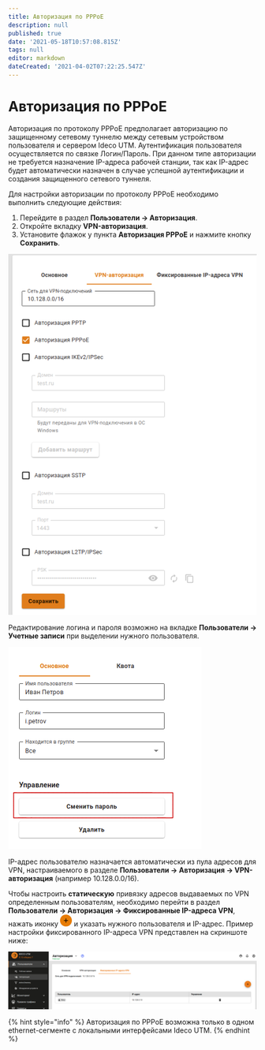 ```yaml
---
title: Авторизация по PPPoE
description: null
published: true
date: '2021-05-18T10:57:08.815Z'
tags: null
editor: markdown
dateCreated: '2021-04-02T07:22:25.547Z'
---
```


# Авторизация по PPPoE

Авторизация по протоколу PPPoE предполагает авторизацию по защищенному сетевому туннелю между сетевым устройством пользователя и сервером Ideco UTM. Аутентификация пользователя осуществляется по связке Логин/Пароль. При данном типе авторизации не требуется назначение IP-адреса рабочей станции, так как IP-адрес будет автоматически назначен в случае успешной аутентификации и создания защищенного сетевого туннеля.

Для настройки авторизации по протоколу PPPoE необходимо выполнить следующие действия: 

1. Перейдите в раздел **Пользователи -&gt; Авторизация**. 
2. Откройте вкладку **VPN-авторизация**. 
3. Установите флажок у пункта **Авторизация PPPoE** и нажмите кнопку **Сохранить**.

![](../../../.gitbook/assets/pppoe.png)

Редактирование логина и пароля возможно на вкладке **Пользователи -&gt; Учетные записи** при выделении нужного пользователя.

![](../../../.gitbook/assets/change_pass.png)

IP-адрес пользователю назначается автоматически из пула адресов для VPN, настраиваемого в разделе **Пользователи -&gt; Авторизация -&gt; VPN-авторизация** \(например 10.128.0.0/16\).

Чтобы настроить **статическую** привязку адресов выдаваемых по VPN определенным пользователям, необходимо перейти в раздел **Пользователи -&gt; Авторизация -&gt; Фиксированные IP-адреса VPN**, нажать иконку ![ok\_with\_icon.png](../../../.gitbook/assets/ok_with_icon%20%283%29%20%283%29%20%283%29%20%286%29%20%286%29%20%285%29%20%282%29.png) и указать нужного пользователя и IP-адрес. Пример настройки фиксированного IP-адреса VPN представлен на скриншоте ниже:

![](../../../.gitbook/assets/fixip.png)

{% hint style="info" %}
Авторизация по PPPoE возможна только в одном ethernet-сегменте с локальными интерфейсами Ideco UTM. 
{% endhint %}

